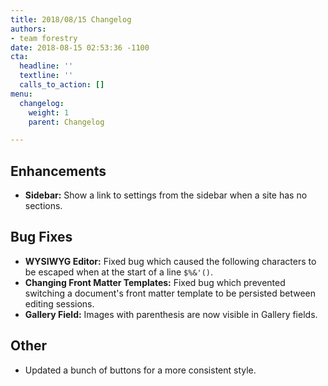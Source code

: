 ```yaml
---
title: 2018/08/15 Changelog
authors:
- team forestry
date: 2018-08-15 02:53:36 -1100
cta:
  headline: ''
  textline: ''
  calls_to_action: []
menu:
  changelog:
    weight: 1
    parent: Changelog

---
```

## Enhancements

* **Sidebar:** Show a link to settings from the sidebar when a site has no sections.

## Bug Fixes

* **WYSIWYG Editor:** Fixed bug which caused the following characters to be escaped when at the start of a line `$%&'()`.
* **Changing Front Matter Templates:** Fixed bug which prevented switching a document's front matter template to be persisted between editing sessions.
* **Gallery Field:** Images with parenthesis are now visible in Gallery fields.

## Other

* Updated a bunch of buttons for a more consistent style.